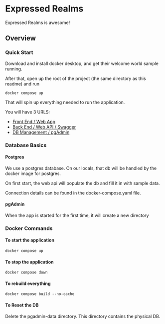 # Expressed Realms

Expressed Realms is awesome!

## Overview



### Quick Start

Download and install docker desktop, and get their welcome world sample running.

After that, open up the root of the project (the same directory as this readme) and run

```
docker compose up
```

That will spin up everything needed to run the application.

You will have 3 URLS:

* [Front End / Web App](http://localhost:5173/)
* [Back End / Web API / Swagger](http://localhost:8080/swagger/index.html)
* [DB Management / pgAdmin](http://localhost:8888/login?next=%2Fbrowser%2F)

### Database Basics

#### Postgres
We use a postgres database.  On our locals, that db will be handled by the docker image for postgres.

On first start, the web api will populate the db and fill it in with sample data.

Connection details can be found in the docker-compose.yaml file.

#### pgAdmin
When the app is started for the first time, it will create a new directory

### Docker Commands

#### To start the application
```
docker compose up
```

#### To stop the application
```
docker compose down
```

#### To rebuild everything
```
docker compose build --no-cache
```

#### To Reset the DB

Delete the pgadmin-data directory.  This directory contains the physical DB.